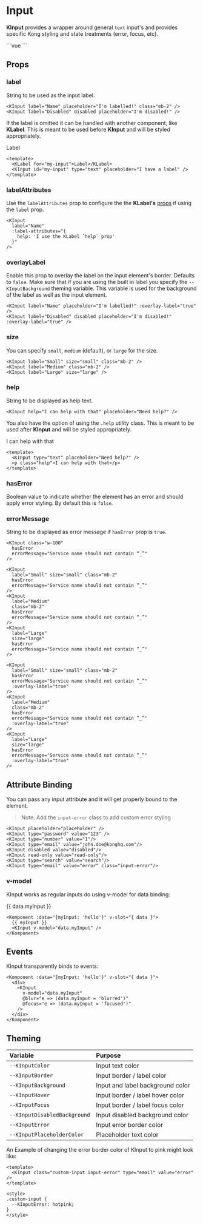 # Input

**KInput** provides a wrapper around general `text` input's and provides specific Kong styling and state treatments (error, focus, etc).

<KInput class="w-100"/>
```vue
<KInput class="w-100"/>
```

## Props

### label

String to be used as the input label.

<KInput label="Name" placeholder="I'm labelled!" class="mb-2" />
<KInput label="Disabled" disabled placeholder="I'm disabled!" />

```vue
<KInput label="Name" placeholder="I'm labelled!" class="mb-2" />
<KInput label="Disabled" disabled placeholder="I'm disabled!" />
```

If the label is omitted it can be handled with another component, like **KLabel**. This is meant to be used before **KInput** and will be styled appropriately.

<KLabel for="my-input">Label</KLabel>
<KInput id="my-input" type="text" placeholder="I have a label" />

```vue
<template>
  <KLabel for="my-input">Label</KLabel>
  <KInput id="my-input" type="text" placeholder="I have a label" />
</template>
```

### labelAttributes

Use the `labelAttributes` prop to configure the the **KLabel's** [props](/components/label.html) if using the `label` prop.

<KInput label="Name" :label-attributes="{ help: 'I use the KLabel `help` prop', 'data-testid': 'test' }" />

```vue
<KInput
  label="Name"
  :label-attributes="{
    help: 'I use the KLabel `help` prop'
  }"
/>
```

### overlayLabel

Enable this prop to overlay the label on the input element's border. Defaults to `false`.
Make sure that if you are using the built in label you specify the `--KInputBackground` theming variable. This variable is used for the background of the label as well as the input element.

<KInput label="Name" placeholder="I'm labelled!" :overlay-label="true" />
<KInput label="Disabled" disabled placeholder="I'm disabled!" :overlay-label="true" />

```vue
<KInput label="Name" placeholder="I'm labelled!" :overlay-label="true" />
<KInput label="Disabled" disabled placeholder="I'm disabled!" :overlay-label="true" />
```

### size

You can specify `small`, `medium` (default), or `large` for the size.

<KInput label="Small" size="small" class="mb-2" />
<KInput label="Medium" class="mb-2" />
<KInput label="Large" size="large" />

```vue
<KInput label="Small" size="small" class="mb-2" />
<KInput label="Medium" class="mb-2" />
<KInput label="Large" size="large" />
```

### help

String to be displayed as help text.

<KInput help="I can help with that" placeholder="Need help?" class="mb-2" />

```vue
<KInput help="I can help with that" placeholder="Need help?" />
```

You also have the option of using the `.help` utility class. This is meant to be used after **KInput** and will be styled appropriately.

<KInput type="text" placeholder="Need help?" />
<p class="help">I can help with that</p>

```vue
<template>
  <KInput type="text" placeholder="Need help?" />
  <p class="help">I can help with that</p>
</template>
```

### hasError

Boolean value to indicate whether the element has an error and should apply error styling. By default this is `false`.

### errorMessage

String to be displayed as error message if `hasError` prop is `true`.

<KInput class="w-100" hasError errorMessage="Service name should not contain “_”"/>

```vue
<KInput class="w-100"
  hasError
  errorMessage="Service name should not contain “_”"
/>
```

<KInput label="Small" size="small" class="mb-2" hasError errorMessage="Service name should not contain “_”" />
<KInput label="Medium" class="mb-2" hasError errorMessage="Service name should not contain “_”" />
<KInput label="Large" size="large" hasError errorMessage="Service name should not contain “_”" />

```vue
<KInput
  label="Small" size="small" class="mb-2"
  hasError
  errorMessage="Service name should not contain “_”"
/>
<KInput
  label="Medium"
  class="mb-2"
  hasError
  errorMessage="Service name should not contain “_”"
/>
<KInput
  label="Large"
  size="large"
  hasError
  errorMessage="Service name should not contain “_”"
/>
```

<KInput label="Small" size="small" class="mb-2" hasError errorMessage="Service name should not contain “_”" :overlay-label="true" />
<KInput label="Medium" class="mb-2" hasError errorMessage="Service name should not contain “_”" :overlay-label="true" />
<KInput label="Large" size="large" hasError errorMessage="Service name should not contain “_”" :overlay-label="true" />

```vue
<KInput
  label="Small" size="small" class="mb-2"
  hasError
  errorMessage="Service name should not contain “_”"
  :overlay-label="true"
/>
<KInput
  label="Medium"
  class="mb-2"
  hasError
  errorMessage="Service name should not contain “_”"
  :overlay-label="true"
/>
<KInput
  label="Large"
  size="large"
  hasError
  errorMessage="Service name should not contain “_”"
  :overlay-label="true"
/>
```

## Attribute Binding

You can pass any input attribute and it will get properly bound to the element.

<KInput class="mb-2" placeholder="placeholder" />
<KInput class="mb-2" type="password" value="123" />
<KInput class="mb-2" type="number" value="1"/>
<KInput class="mb-2" type="email" value="john.doe@konghq.com"/>
<KInput class="mb-2" disabled value="disabled"/>
<KInput class="mb-2" readonly value="readonly"/>
<KInput class="mb-2" type="search" value="search"/>
<KInput class="mb-2 input-error" type="email" value="error"/>

> Note: Add the `input-error` class to add custom error styling

```vue
<KInput placeholder="placeholder" />
<KInput type="password" value="123" />
<KInput type="number" value="1"/>
<KInput type="email" value="john.doe@konghq.com"/>
<KInput disabled value="disabled"/>
<KInput read-only value="read-only"/>
<KInput type="search" value="search"/>
<KInput type="email" value="error" class="input-error"/>
```

### v-model

KInput works as regular inputs do using v-model for data binding:

<Komponent :data="{myInput: 'hello'}" v-slot="{ data }">
  <div>
    {{ data.myInput }}
    <KInput
      v-model="data.myInput"
      @blur="e => (data.myInput = 'blurred')" />
  </div>
</Komponent>

```vue
<Komponent :data="{myInput: 'hello'}" v-slot="{ data }">
  {{ myInput }}
  <KInput v-model="data.myInput" />
</Komponent>
```

## Events

KInput transparently binds to events:

<Komponent :data="{myInput: 'hello'}" v-slot="{ data }">
  <div>
    <KInput
      v-model="data.myInput"
      @blur="e => (data.myInput = 'blurred')"
      @focus="e => (data.myInput = 'focused')"
    />
  </div>
</Komponent>

```vue
<Komponent :data="{myInput: 'hello'}" v-slot="{ data }">
  <div>
    <KInput
      v-model="data.myInput"
      @blur="e => (data.myInput = 'blurred')"
      @focus="e => (data.myInput = 'focused')"
    />
  </div>
</Komponent>
```

## Theming

| Variable | Purpose
|:-------- |:-------
| `--KInputColor` | Input text color
| `--KInputBorder` | Input border / label color
| `--KInputBackground` | Input and label background color
| `--KInputHover` | Input border / label hover color
| `--KInputFocus` | Input border / label focus color
| `--KInputDisabledBackground` | Input disabled background color
| `--KInputError` | Input error border color
| `--KInputPlaceholderColor`| Placeholder text color

An Example of changing the error border color of KInput to pink might look like:

<template>
  <KInput class="custom-input input-error" type="email" value="error" />
</template>

```vue
<template>
  <KInput class="custom-input input-error" type="email" value="error" />
</template>

<style>
.custom-input {
  --KInputError: hotpink;
}
</style>
```

<style lang="scss">
.custom-input {
  --KInputError: hotpink;
}
</style>
